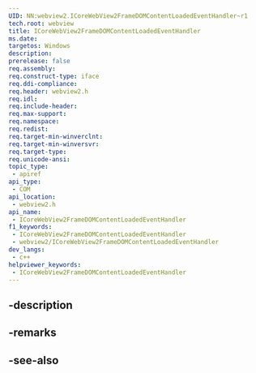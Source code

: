 ```yaml
---
UID: NN:webview2.ICoreWebView2FrameDOMContentLoadedEventHandler~r1
tech.root: webview
title: ICoreWebView2FrameDOMContentLoadedEventHandler
ms.date: 
targetos: Windows
description: 
prerelease: false
req.assembly: 
req.construct-type: iface
req.ddi-compliance: 
req.header: webview2.h
req.idl: 
req.include-header: 
req.max-support: 
req.namespace: 
req.redist: 
req.target-min-winverclnt: 
req.target-min-winversvr: 
req.target-type: 
req.unicode-ansi: 
topic_type:
 - apiref
api_type:
 - COM
api_location:
 - webview2.h
api_name:
 - ICoreWebView2FrameDOMContentLoadedEventHandler
f1_keywords:
 - ICoreWebView2FrameDOMContentLoadedEventHandler
 - webview2/ICoreWebView2FrameDOMContentLoadedEventHandler
dev_langs:
 - c++
helpviewer_keywords:
 - ICoreWebView2FrameDOMContentLoadedEventHandler
---
```


## -description

## -remarks

## -see-also

